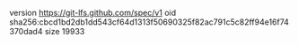 version https://git-lfs.github.com/spec/v1
oid sha256:cbcd1bd2db1dd543cf64d1313f50690325f82ac791c5c82ff94e16f74370dad4
size 19933
